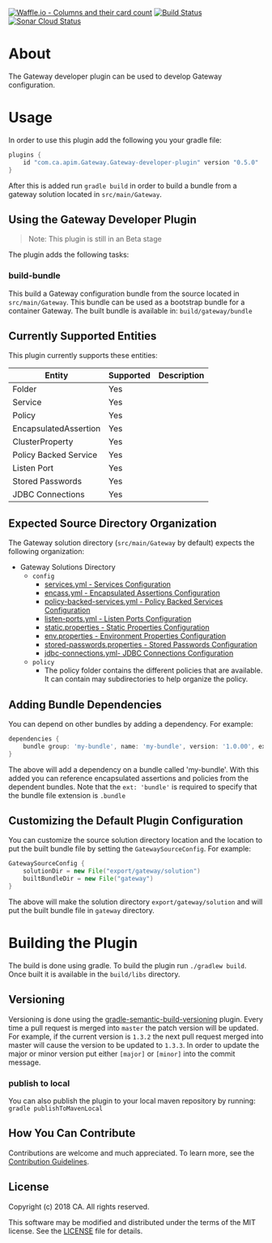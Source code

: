 [![Waffle.io - Columns and their card count](https://badge.waffle.io/ca-api-Gateway/Gateway-developer-plugin.svg?columns=all)](https://waffle.io/ca-api-Gateway/Gateway-developer-plugin)
[![Build Status](https://travis-ci.org/ca-api-gateway/gateway-developer-plugin.svg?branch=master)](https://travis-ci.org/ca-api-gateway/gateway-developer-plugin)
[![Sonar Cloud Status](https://sonarcloud.io/api/project_badges/measure?project=com.ca.apim.gateway%3Agateway-developer-plugin&metric=alert_status)](https://sonarcloud.io/dashboard?id=com.ca.apim.gateway%3Agateway-developer-plugin)

# About
The Gateway developer plugin can be used to develop Gateway configuration.

# Usage
In order to use this plugin add the following you your gradle file:

```groovy
plugins {
    id "com.ca.apim.Gateway.Gateway-developer-plugin" version "0.5.0"
}
```

After this is added run `gradle build` in order to build a bundle from a gateway solution located in `src/main/Gateway`.

## Using the Gateway Developer Plugin
> Note: This plugin is still in an Beta stage

The plugin adds the following tasks:

### build-bundle
This build a Gateway configuration bundle from the source located in `src/main/Gateway`. This bundle can be used as a bootstrap bundle for a container Gateway. The built bundle is available in: `build/gateway/bundle`

## Currently Supported Entities
This plugin currently supports these entities:

Entity | Supported | Description
--- | --- | ---
Folder | Yes | 
Service | Yes | 
Policy | Yes |
EncapsulatedAssertion | Yes |
ClusterProperty | Yes |
Policy Backed Service | Yes |
Listen Port | Yes | 
Stored Passwords | Yes | 
JDBC Connections | Yes |  

## Expected Source Directory Organization
The Gateway solution directory (`src/main/Gateway` by default) expects the following organization:

* Gateway Solutions Directory
  * `config`
    * [services.yml - Services Configuration](doc/services.md#services-configuration)
    * [encass.yml - Encapsulated Assertions Configuration](doc/encapsulated-assertions.md#encapsulated-assertion-configuration)
    * [policy-backed-services.yml - Policy Backed Services Configuration](doc/policy-backed-services.md#policy-backed-services-configuration)
    * [listen-ports.yml - Listen Ports Configuration](doc/listen-ports.md#listen-ports-configuration)
    * [static.properties - Static Properties Configuration](doc/static-properties.md#static-properties-configuration)
    * [env.properties - Environment Properties Configuration](doc/environment-properties.md#environment-properties-configuration)
    * [stored-passwords.properties - Stored Passwords Configuration](doc/stored-passwords.md#stored-passwords-configuration)
    * [jdbc-connections.yml- JDBC Connections Configuration](doc/jdbc-connections.md#jdbc-connections-configuration)
  * `policy`
    * The policy folder contains the different policies that are available. It can contain may subdirectories to help organize the policy.

## Adding Bundle Dependencies
You can depend on other bundles by adding a dependency. For example:
```groovy
dependencies {
    bundle group: 'my-bundle', name: 'my-bundle', version: '1.0.00', ext: 'bundle'
}
```
The above will add a dependency on a bundle called 'my-bundle'. With this added you can reference encapsulated assertions and policies from the dependent bundles. 
Note that the `ext: 'bundle'` is required to specify that the bundle file extension is `.bundle` 

## Customizing the Default Plugin Configuration
You can customize the source solution directory location and the location to put the built bundle file by setting the `GatewaySourceConfig`. For example:
```groovy
GatewaySourceConfig {
    solutionDir = new File("export/gateway/solution")
    builtBundleDir = new File("gateway")
}
```
The above will make the solution directory `export/gateway/solution` and will put the built bundle file in `gateway` directory.

# Building the Plugin
The build is done using gradle. To build the plugin run ```./gradlew build```. Once built it is available in the `build/libs` directory. 

## Versioning
Versioning is done using the [gradle-semantic-build-versioning](https://github.com/vivin/gradle-semantic-build-versioning) plugin. 
Every time a pull request is merged into `master` the patch version will be updated. For example, if the current version is `1.3.2` the next pull request merged into master will cause the version to be updated to `1.3.3`.
In order to update the major or minor version put either `[major]` or `[minor]` into the commit message.

### publish to local
You can also publish the plugin to your local maven repository by running:
```gradle publishToMavenLocal```

## How You Can Contribute
Contributions are welcome and much appreciated. To learn more, see the [Contribution Guidelines][contributing].

## License

Copyright (c) 2018 CA. All rights reserved.

This software may be modified and distributed under the terms
of the MIT license. See the [LICENSE][license-link] file for details.


 [license-link]: /LICENSE
 [contributing]: /CONTRIBUTING.md
